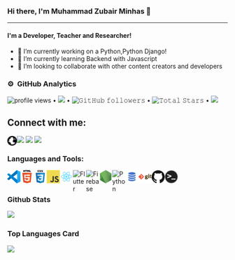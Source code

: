 ### Hi there, I'm Muhammad Zubair Minhas 👋
<hr />

#### I'm a Developer, Teacher and Researcher!
<!-- <img align="left" alt="Visual Studio Code" width="500px" src="./bio.gif" /> -->


<!-- **MuhammadZubair786/MuhammadZubair786** is a ✨ _special_ ✨ repository because its `README.md` (this file) appears on your GitHub profile.

Here are some ideas to get you started: -->

- 🔭 I’m currently working on a Python,Python Django!
- 🌱 I’m currently learning Backend with Javascript 
- 👯 I’m looking to collaborate with other content creators and developers

### ⚙️ &nbsp;GitHub Analytics

<!-- <p align="center">
  <code>
    <img src="https://img.shields.io/badge/dynamic/json?label=Gitwar%20Profile%20Score&style=for-the-badge&color=ee6f57&logo=github&logoColor=white&query=score&url=http%3A%2F%2Fgitwar-jayant.herokuapp.com%2Fapi%2FJayantGoel001" alt="𝙶𝚒𝚝𝚑𝚞𝚋 𝙿𝚛𝚘𝚏𝚒𝚕𝚎 𝚂𝚌𝚘𝚛𝚎">
  </code>
</p> -->


<!-- #


![𝚝𝚛𝚘𝚙𝚑𝚢](https://github-profile-trophy.vercel.app/?username=JayantGoel001&column=9&margin-w=15&margin-h=15&no-bg=true&no-frame=true&theme=juicyfresh)

<p align="center">
  <img height="150" width="150" src="https://github.com/JayantGoel001/JayantGoel001/blob/master/WEBP/left.webp">
  <img align="center" src="https://github-readme-streak-stats.herokuapp.com/?user=JayantGoel001&theme=dark&hide_border=true"/>
  <img height="150" width="150" src="https://github.com/JayantGoel001/JayantGoel001/blob/master/WEBP/right.webp">
</p>

#

<img align="left" height="300px" width="300px" alt="𝙶𝙸𝙵" src="https://camo.githubusercontent.com/3b7c592ede97b6138ffd4b1cc1541c2f3b11fd39/687474703a2f2f33312e6d656469612e74756d626c722e636f6d2f31376665613932306666333665663466356238373764353231366137616164392f74756d626c725f6d6f39786a65387a5a34317163626975666f315f313238302e676966"/>
<br/>
<p align="center">
<!--   <img src="![Profile views](https://gpvc.arturio.dev/aishakhan0925)" alt="𝚙𝚛𝚘𝚏𝚒𝚕𝚎 𝚟𝚒𝚎𝚠𝚜"> •   -->
  <img alt = "profile views" src="https://komarev.com/ghpvc/?username=aishakhan0925&style=flat&color=brightgreen"> •   <a href="https://user-badge.committers.top/pakistan/aishakhan0925"><img src="https://user-badge.committers.top/pakistan/aishakhan0925.svg"></a> •
  <img alt="𝙶𝚒𝚝𝙷𝚞𝚋 𝚏𝚘𝚕𝚕𝚘𝚠𝚎𝚛𝚜" src="https://img.shields.io/github/followers/aishakhan0925?label=Followers&style=social"> •
  <img src="https://img.shields.io/github/stars/aishakhan0925?label=Stars" alt="𝚃𝚘𝚝𝚊𝚕 𝚂𝚝𝚊𝚛𝚜"> •
  <a href="https://github.com/sponsors/aishakhan0925"><img src="https://img.shields.io/static/v1?label=Sponsor&message=%E2%9D%A4&logo=GitHub&color=%23fe8e86"/></a>
</p>

## Connect with me:


[<img align="left" alt="saad-hassan.com" width="22px" src="https://raw.githubusercontent.com/iconic/open-iconic/master/svg/globe.svg" />][website]
[<img src="https://img.shields.io/badge/twitter-%231FA1F1?style=flat&logo=twitter&logoColor=white"/>][twitter]
[<img src="https://img.shields.io/badge/linkedin-%230177B5?style=flat&logo=linkedin&logoColor=white"/>][linkedin]
[<img src="https://img.shields.io/badge/instagram-%23E4415F?style=flat&logo=instagram&logoColor=white"/>][instagram]

### Languages and Tools:

<img align="left" alt="Visual Studio Code" width="30px" src="https://raw.githubusercontent.com/github/explore/80688e429a7d4ef2fca1e82350fe8e3517d3494d/topics/visual-studio-code/visual-studio-code.png" />
<img align="left" alt="HTML5" width="30px" src="https://raw.githubusercontent.com/github/explore/80688e429a7d4ef2fca1e82350fe8e3517d3494d/topics/html/html.png" />
<img align="left" alt="CSS3" width="30px" src="https://raw.githubusercontent.com/github/explore/80688e429a7d4ef2fca1e82350fe8e3517d3494d/topics/css/css.png" />
<img align="left" alt="JavaScript" width="30px" src="https://raw.githubusercontent.com/github/explore/80688e429a7d4ef2fca1e82350fe8e3517d3494d/topics/javascript/javascript.png" />
<img align="left" alt="React" width="30px" src="https://raw.githubusercontent.com/github/explore/80688e429a7d4ef2fca1e82350fe8e3517d3494d/topics/react/react.png" />
<img align="left" alt="Flutter" width="30px" src="https://encrypted-tbn0.gstatic.com/images?q=tbn:ANd9GcQpdeDo-lTPgIun1bUyyBxsjgCgvtIKOH-BorLSZ-ZGiNboH_f6Ohb_-7mIa0PWOhZG5MI&usqp=CAU" /> 
<img align="left" alt="Firebase" width="30px" src="https://yt3.ggpht.com/ytc/AKedOLQV7AS-uSmgD7Rl7QsmhazGjn2XQGNIkqYUislhbQ=s900-c-k-c0x00ffffff-no-rj" /> 
<!-- <img align="left" alt="Angular" width="30px" src="https://d2eip9sf3oo6c2.cloudfront.net/tags/images/000/000/300/full/angular2.png" /> -->
 <img align="left" alt="Node.js" width="30px" src="https://raw.githubusercontent.com/github/explore/80688e429a7d4ef2fca1e82350fe8e3517d3494d/topics/nodejs/nodejs.png" /> 
<img align="left" alt="Python" width="30px" src="https://www.python.org/static/opengraph-icon-200x200.png" />

<img align="left" alt="SQL" width="30px" src="https://raw.githubusercontent.com/github/explore/80688e429a7d4ef2fca1e82350fe8e3517d3494d/topics/sql/sql.png" />
<!-- <img align="left" alt="MySQL" width="30px" src="https://raw.githubusercontent.com/github/explore/80688e429a7d4ef2fca1e82350fe8e3517d3494d/topics/mysql/mysql.png" /> -->
<!-- <img align="left" alt="MongoDB" width="30px" src="https://png.pngitem.com/pimgs/s/385-3850359_icon-mongodb-logo-hd-png-download.png" /> -->
<img align="left" alt="Git" width="30px" src="https://raw.githubusercontent.com/github/explore/80688e429a7d4ef2fca1e82350fe8e3517d3494d/topics/git/git.png" />
<img align="left" alt="GitHub" width="30px" src="https://raw.githubusercontent.com/github/explore/78df643247d429f6cc873026c0622819ad797942/topics/github/github.png" />
<img align="left" alt="HTML5" width="30px" src="https://raw.githubusercontent.com/github/explore/80688e429a7d4ef2fca1e82350fe8e3517d3494d/topics/terminal/terminal.png" />

<br />
<br />




[website]: http://my-portfilo-d78b3.web.app/
[twitter]: https://twitter.com/Muhamma05909589
[instagram]: https://www.instagram.com/zubair2880/
[linkedin]: https://www.linkedin.com/in/muhammad-zubair-minhas-224541183/
[facebook]: https://web.facebook.com/profile.php?id=100010093773879

###  Github Stats
<img height="180em" src="https://github-readme-stats-eight-theta.vercel.app/api?username=aishakhan0925&show_icons=true&theme=algolia&include_all_commits=true&count_private=true"/>

### Top Languages Card
<img height="230em" src="https://github-readme-stats-eight-theta.vercel.app/api/top-langs/?username=MuhammadZubair786&layout=compact&langs_count=8&theme=algolia"/>

